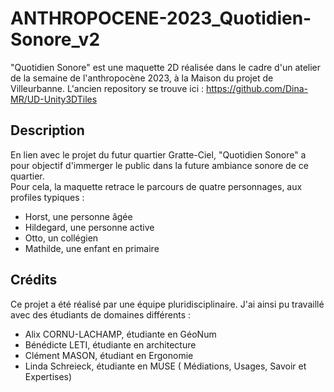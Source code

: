 # ANTHROPOCENE-2023_Quotidien-Sonore_v2

"Quotidien Sonore" est une maquette 2D réalisée dans le cadre d'un atelier de la semaine de l'anthropocène 2023, à la Maison du projet de Villeurbanne.
L'ancien repository se trouve ici : https://github.com/Dina-MR/UD-Unity3DTiles

## Description
En lien avec le projet du futur quartier Gratte-Ciel, "Quotidien Sonore" a pour objectif d'immerger le public dans la future ambiance sonore de ce quartier.  
Pour cela, la maquette retrace le parcours de quatre personnages, aux profiles typiques :
* Horst, une personne âgée
* Hildegard, une personne active
* Otto, un collégien
* Mathilde, une enfant en primaire


## Crédits

Ce projet a été réalisé par une équipe pluridisciplinaire. J'ai ainsi pu travaillé avec des étudiants de domaines différents :
- Alix CORNU-LACHAMP, étudiante en GéoNum 
- Bénédicte LETI, étudiante en architecture
- Clément MASON, étudiant en Ergonomie
- Linda Schreieck, étudiante en MUSE ( Médiations, Usages, Savoir et Expertises)
